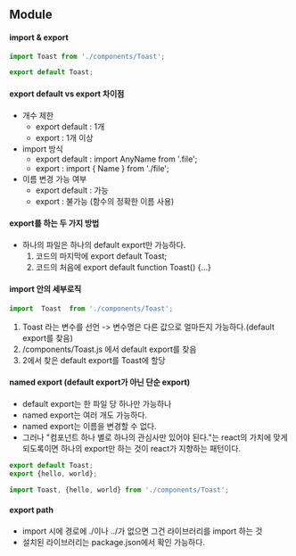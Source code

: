 ## Module

#### import & export
```jsx
import Toast from './components/Toast';

export default Toast;
```

#### export default vs export 차이점
- 개수 제한
  - export default : 1개
  - export         : 1개 이상
- import 방식
  - export default : import AnyName from '.file';
  - export         : import { Name } from './file';
- 이름 변경 가능 여부
  - export default : 가능
  - export         : 불가능 (함수의 정확한 이름 사용)

#### export를 하는 두 가지 방법
- 하나의 파일은 하나의 default export만 가능하다.
  1. 코드의 마지막에 export default Toast;
  2. 코드의 처음에 export default function Toast() {...}

#### import 안의 세부로직
```jsx
import  Toast  from './components/Toast';
```
1. Toast 라는 변수를 선언 -> 변수명은 다른 값으로 얼마든지 가능하다.(default export를 찾음)
2. /components/Toast.js 에서 default export를 찾음
3. 2에서 찾은 default export를 Toast에 할당

#### named export (default export가 아닌 단순 export)
- default export는 한 파일 당 하나만 가능하나
- named export는 여러 개도 가능하다.
- named export는 이름을 변경할 수 없다.
- 그러나 "컴포넌트 하나 별로 하나의 관심사만 있어야 된다."는 react의 가치에 맞게 되도록이면 하나의 export만 하는 것이 react가 지향하는 패턴이다.
```jsx
export default Toast;
export {hello, world};

import Toast, {hello, world} from './components/Toast';
```

#### export path
- import 시에 경로에 ./이나 ../가 없으면 그건 라이브러리를 import 하는 것
- 설치된 라이브러리는 package.json에서 확인 가능하다.

